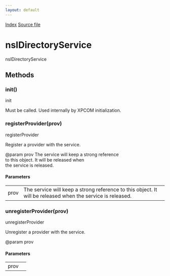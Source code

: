 ```yaml
---
layout: default
---
```

<div id='links'><a href="../index.html">Index</a>
<a href="http://dxr.mozilla.org/mozilla-central/source/xpcom/io/nsIDirectoryService.idl">Source file</a>
</div>

# nsIDirectoryService #
  
nsIDirectoryService  
  

## Methods ##

### init() ###
  
init  
  
Must be called. Used internally by XPCOM initialization.  
  
  

### registerProvider(prov) ###
  
registerProvider  
  
Register a provider with the service.  
  
@param prov            The service will keep a strong reference  
                       to this object. It will be released when  
                       the service is released.  
  
  

#### Parameters ####

<table>

<tr>
<td>prov</td>
<td>The service will keep a strong reference  
                       to this object. It will be released when  
                       the service is released.  
</td>
</tr>

</table>

### unregisterProvider(prov) ###
  
unregisterProvider  
  
Unregister a provider with the service.  
  
@param prov              
  
  

#### Parameters ####

<table>

<tr>
<td>prov</td>
<td></td>
</tr>

</table>
